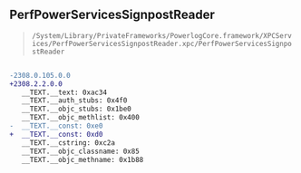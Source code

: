 ## PerfPowerServicesSignpostReader

> `/System/Library/PrivateFrameworks/PowerlogCore.framework/XPCServices/PerfPowerServicesSignpostReader.xpc/PerfPowerServicesSignpostReader`

```diff

-2308.0.105.0.0
+2308.2.2.0.0
   __TEXT.__text: 0xac34
   __TEXT.__auth_stubs: 0x4f0
   __TEXT.__objc_stubs: 0x1be0
   __TEXT.__objc_methlist: 0x400
-  __TEXT.__const: 0xe0
+  __TEXT.__const: 0xd0
   __TEXT.__cstring: 0xc2a
   __TEXT.__objc_classname: 0x85
   __TEXT.__objc_methname: 0x1b88

```
